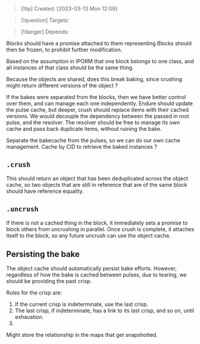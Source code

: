 
>[!tip] Created: [2023-03-13 Mon 12:09]

>[!question] Targets: 

>[!danger] Depends: 

Blocks should have a promise attached to them representing
Blocks should then be frozen, to prohibit further modification.

Based on the assumption in IPORM that one block belongs to one class, and all instances of that class should be the same thing.

Because the objects are shared, does this break baking, since crushing might return different versions of the object ?

If the bakes were separated from the blocks, then we have better control over them, and can manage each one independently.
Endure should update the pulse cache, but deeper, crush should replace items with their cached versions. 
We would decouple the dependency between the passed in root pulse, and the resolver.  The resolver should be free to manage its own cache and pass back duplicate items, without ruining the bake.

Separate the bakecache from the pulses, so we can do our own cache management.
Cache by CID to retrieve the baked instances ?

## `.crush` 
This should return an object that has been deduplicated across the object cache, so two objects that are still in reference that are of the same block should have reference equality.

## `.uncrush` 
If there is not a cached thing in the block, it immediately sets a promise to block others from uncrushing in parallel.
Once crush is complete, it attaches itself to the block, so any future uncrush can use the object cache.

## Persisting the bake
The object cache should automatically persist bake efforts.
However, regardless of how the bake is cached between pulses, due to tearing, we should be providing the past crisp.

Rules for the crisp are:
1. If the current crisp is indeterminate, use the last crisp.
2. The last crisp, if indeterminate, has a link to its last crisp, and so on, until exhaustion.
3. 

Might store the relationship in the maps that get snapshotted.